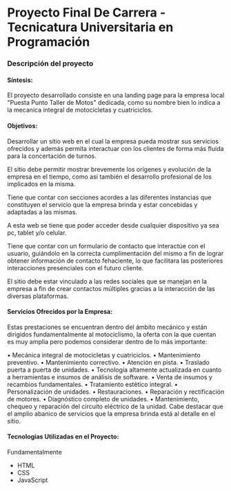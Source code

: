 # Proyecto Final De Carrera - Tecnicatura Universitaria en Programación

### Descripción del proyecto

#### Síntesis:
El proyecto desarrollado consiste en una landing page para la empresa local "Puesta Punto Taller de Motos" dedicada, como su nombre bien lo indica a la mecanica integral de motocicletas y cuatriciclos.

#### Objetivos:
Desarrollar un sitio web en el cual la empresa pueda mostrar sus servicios ofrecidos y además permita interactuar con los clientes de forma más fluida para la concertación de turnos.

El sitio debe permitir mostrar brevemente los orígenes y evolución de la empresa en el tiempo, como así también el desarrollo profesional de los implicados en la misma.

Tiene que contar con secciones acordes a las diferentes instancias que constituyen el servicio que la empresa brinda y estar concebidas y adaptadas a las mismas.

A esta web se tiene que poder acceder desde cualquier dispositivo ya sea pc, tablet y/o celular.

Tiene que contar con un formulario de contacto que interactúe con el usuario, guiándolo en la correcta cumplimentación del mismo a fin de lograr obtener información de contacto fehaciente, lo que facilitara las posteriores interacciones presenciales con el futuro cliente.

El sitio debe estar vinculado a las redes sociales que se manejan en la empresa a fin de crear contactos múltiples gracias a la interacción de las diversas plataformas.

#### Servicios Ofrecidos por la Empresa:
Estas prestaciones se encuentran dentro del ámbito mecánico y están dirigidos fundamentalmente al motociclismo, la oferta con la que cuentan es muy amplia pero podemos considerar dentro de lo más importante:

•	Mecánica integral de motocicletas y cuatriciclos.
•	Mantenimiento preventivo.
•	Mantenimiento correctivo.
•	Atención en pista.
•	Traslado puerta a puerta de unidades.
•	Tecnología altamente actualizada en cuanto a herramientas e insumos de análisis de software.
•	Venta de insumos y recambios fundamentales.
•	Tratamiento estético integral.
•	Personalización de unidades.
•	Restauraciones.
•	Reparación y rectificación de motores.
•	Diagnóstico completo de unidades.
•	Mantenimiento, chequeo y reparación del circuito eléctrico de la unidad.
Cabe destacar que el amplio abanico de servicios que la empresa brinda está al detalle en el sitio.

#### Tecnologías Utilizadas en el Proyecto:
Fundamentalmente
- HTML
- CSS
- JavaScript


